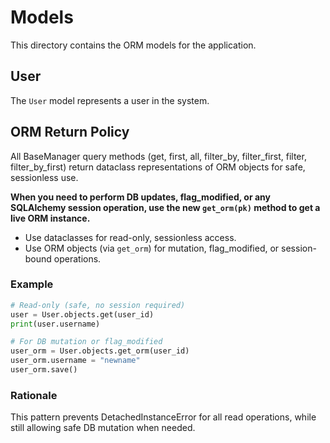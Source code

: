 # Models

This directory contains the ORM models for the application.

## User

The `User` model represents a user in the system.

## ORM Return Policy

All BaseManager query methods (get, first, all, filter_by, filter_first, filter, filter_by_first) return dataclass representations of ORM objects for safe, sessionless use. 

**When you need to perform DB updates, flag_modified, or any SQLAlchemy session operation, use the new `get_orm(pk)` method to get a live ORM instance.**

- Use dataclasses for read-only, sessionless access.
- Use ORM objects (via `get_orm`) for mutation, flag_modified, or session-bound operations.

### Example

```python
# Read-only (safe, no session required)
user = User.objects.get(user_id)
print(user.username)

# For DB mutation or flag_modified
user_orm = User.objects.get_orm(user_id)
user_orm.username = "newname"
user_orm.save()
```

### Rationale

This pattern prevents DetachedInstanceError for all read operations, while still allowing safe DB mutation when needed.